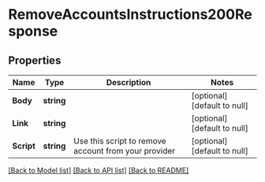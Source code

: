 # RemoveAccountsInstructions200Response

## Properties
Name | Type | Description | Notes
------------ | ------------- | ------------- | -------------
**Body** | **string** |  | [optional] [default to null]
**Link** | **string** |  | [optional] [default to null]
**Script** | **string** | Use this script to remove account from your provider | [optional] [default to null]

[[Back to Model list]](../README.md#documentation-for-models) [[Back to API list]](../README.md#documentation-for-api-endpoints) [[Back to README]](../README.md)

